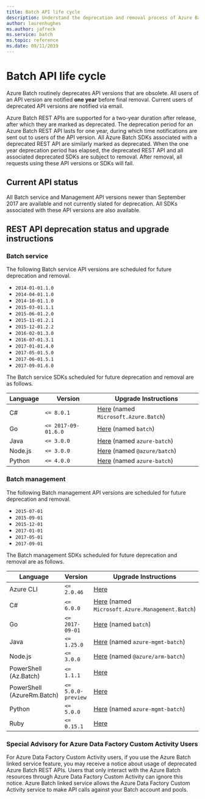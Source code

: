 ```yaml
---
title: Batch API life cycle
description: Understand the deprecation and removal process of Azure Batch API versions.
author: laurenhughes
ms.author: jafreck
ms.service: batch
ms.topic: reference
ms.date: 09/11/2019
---
```


# Batch API life cycle

Azure Batch routinely deprecates API versions that are obsolete. All users of an API version are notified **one year** before final removal. Current users of deprecated API versions are notified via email.

Azure Batch REST APIs are supported for a two-year duration after release, after which they are marked as deprecated. The deprecation period for an Azure Batch REST API lasts for one year, during which time notifications are sent out to users of the API version. All Azure Batch SDKs associated with a deprecated REST API are similarly marked as deprecated. When the one year deprecation period has elapsed, the deprecated REST API and all associated deprecated SDKs are subject to removal. After removal, all requests using these API versions or SDKs will fail.

## Current API status

All Batch service and Management API versions newer than September 2017 are available and not currently slated for deprecation. All SDKs associated with these API versions are also available.

## REST API deprecation status and upgrade instructions

### Batch service

The following Batch service API versions are scheduled for future deprecation and removal.

* `2014-01-01.1.0`
* `2014-04-01.1.0`
* `2014-10-01.1.0`
* `2015-03-01.1.1`
* `2015-06-01.2.0`
* `2015-11-01.2.1`
* `2015-12-01.2.2`
* `2016-02-01.3.0`
* `2016-07-01.3.1`
* `2017-01-01.4.0`
* `2017-05-01.5.0`
* `2017-06-01.5.1`
* `2017-09-01.6.0`

The Batch service SDKs scheduled for future deprecation and removal are as follows.

| Language | Version             | Upgrade Instructions |
|----------|---------------------|-----------------------
| C#       | `<= 8.0.1`          | [Here](https://azure.github.io/azure-sdk/releases/latest/all/#net) (named `Microsoft.Azure.Batch`)
| Go       | `<= 2017-09-01.6.0` | [Here](https://github.com/Azure/azure-sdk-for-go/blob/master/CHANGELOG.md) (named `batch`)
| Java     | `<= 3.0.0`          | [Here](https://azure.github.io/azure-sdk/releases/latest/all/#java) (named `azure-batch`)
| Node.js  | `<= 3.0.0`          | [Here](https://azure.github.io/azure-sdk/releases/latest/all/#javascript) (named `@azure/batch`)
| Python   | `<= 4.0.0`          | [Here](https://azure.github.io/azure-sdk/releases/latest/all/#python) (named `azure-batch`)


### Batch management

The following Batch management API versions are scheduled for future deprecation and removal.

* `2015-07-01`
* `2015-09-01`
* `2015-12-01`
* `2017-01-01`
* `2017-05-01`
* `2017-09-01`

The Batch management SDKs scheduled for future deprecation and removal are as follows.

| Language  | Version         | Upgrade Instructions |
|-----------|-----------------|------------------------
| Azure CLI | `<= 2.0.46`     | [Here](https://docs.microsoft.com/cli/azure/install-azure-cli?view=azure-cli-latest#install)
| C#        | `<= 6.0.0`      | [Here](https://azure.github.io/azure-sdk/releases/latest/all/#net) (named `Microsoft.Azure.Management.Batch`)
| Go        | `<= 2017-09-01` | [Here](https://github.com/Azure/azure-sdk-for-go/blob/master/CHANGELOG.md) (named `batch`)
| Java      | `<= 1.25.0`     | [Here](https://azure.github.io/azure-sdk/releases/latest/all/#java) (named `azure-mgmt-batch`)
| Node.js   | `<= 3.0.0`      | [Here](https://azure.github.io/azure-sdk/releases/latest/all/#javascript) (named `@azure/arm-batch`)
| PowerShell (Az.Batch) | `<= 1.1.1` | [Here](https://docs.microsoft.com/powershell/azure/install-az-ps?view=azps-3.8.0#update-the-azure-powershell-module)
| PowerShell (AzureRm.Batch) | `<= 5.0.0-preview` | [Here](https://docs.microsoft.com/powershell/azure/install-az-ps?view=azps-3.8.0#update-the-azure-powershell-module)
| Python    | `<= 5.0.0`      | [Here](https://azure.github.io/azure-sdk/releases/latest/all/#python) (named `azure-mgmt-batch`)
| Ruby      | `<= 0.15.1`     | [Here](https://rubygems.org/gems/azure_mgmt_batch)

### Special Advisory for Azure Data Factory Custom Activity Users
For Azure Data Factory Custom Activity users, if you use the Azure Batch linked service feature, you may receive a notice about usage of deprecated Azure Batch REST APIs. Users that only interact with the Azure Batch resources through Azure Data Factory Custom Activity can ignore this notice. Azure Batch linked service allows the Azure Data Factory Custom Activity service to make API calls against your Batch account and pools. 

